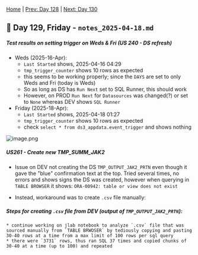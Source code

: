 [Home](../../main.md) | [Prev: Day 128](notes_2025-04-17.md) | [Next: Day 130](./notes_2025-04-21.md)

## 📝 Day 129, Friday - `notes_2025-04-18.md`

##### Test results on setting trigger on Weds & Fri (US 240 - DS refresh)
- Weds (2025-16-Apr):
    * `Last Started` shows, 2025-04-16 04:29	
    * `tmp_trigger_counter` shows 10 rows as expected
    * this seems to be working properly; since the `DAYS` are set to only Weds and Fri (today is Weds)
    * So as long as DS has `Run Next` set to SQL Runner, this should work
    * However, on PROD `Run Next` for `Datasources` was changed(?) or set to `None` whereas DEV shows `SQL Runner`
- Friday (2025-18-Apr):
    * `Last Started` shows, 2025-04-18 01:27
    * `tmp_trigger_counter` shows 10 rows as expected
    * check `select * from ds3_appdata.event_trigger` and shows nothing

![image.png](https://dev.azure.com/preludetx/6ef828c6-634c-4fde-b679-0454d9d6a45f/_apis/wit/attachments/0473fa9a-9094-49d6-9d6c-33be2b59855f?fileName=image.png) 

##### US261 - Create new TMP_SUMM_JAK2
- Issue on DEV not creating the DS `TMP_OUTPUT_JAK2_PRTN` even though it gave the "blue" confirmation text at the top. Tried several times, no errors and shows signs the DS was created, however when querying in `TABLE BROWSER` it shows: `ORA-00942: table or view does not exist`

- Instead, workaround was to create `.csv` file manually:

##### Steps for creating `.csv` file from DEV (output of `TMP_OUTPUT_JAK2_PRTN`): 
    * continue working on jlab notebook to analyze `.csv` file that was sourced manually from `TABLE BRWOSER` by tediously copying and pasting 30-40 rows at a time from a max limit of 100 rows per sql query
    * there were `3731` rows, thus ran SQL 37 times and copied chunks of 30-40 at a time (up to 100) and repeated
